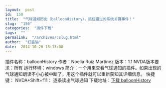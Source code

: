 ```yaml
---
layout:  post
id:  150
title:  "气球通知历史（balloonHistory），抓住错过的系统关键事件！"
slug:  "150"
categories:  "插件下载"
tags:  ""
permalink:  "/archives/:slug.html"
author:  "打酱油"
date:  2014-10-26 18:13:00
---
```




插件名称：balloonHistory
作者：Noelia Ruiz Martínez 
版本：1.1
NVDA版本要求：所有
运行环境：windows
简介：一个用来查看气球通知的插件。如果出现的气球通知朗读不小心被中断了，用这个插件就可以重新获知其详细信息。
快捷键：
NVDA+Shift+f11： 逐条读出气球通知
下载地址：<a accesskey="x" href="http://12355939.d.yyupload.com/down/12355939/nvdacn/addons/气球通知历史.rar">下载 balloonHistory</a>